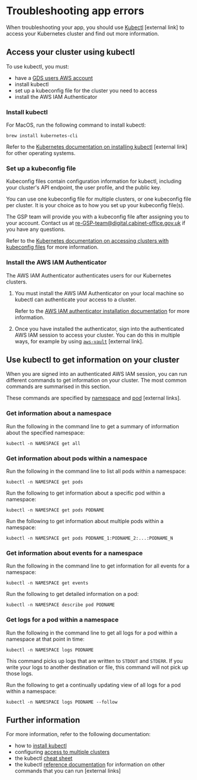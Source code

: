 # Troubleshooting app errors

When troubleshooting your app, you should use [Kubectl](https://kubernetes.io/docs/reference/kubectl/kubectl/) [external link] to access your Kubernetes cluster and find out more information.

## Access your cluster using kubectl

To use kubectl, you must:

- have a [GDS users AWS account](https://reliability-engineering.cloudapps.digital/iaas.html#amazon-web-services-aws)
- install kubectl
- set up a kubeconfig file for the cluster you need to access
- install the AWS IAM Authenticator

### Install kubectl

For MacOS, run the following command to install kubectl:

```
brew install kubernetes-cli
```

Refer to the [Kubernetes documentation on installing kubectl](https://kubernetes.io/docs/tasks/tools/install-kubectl/) [external link] for other operating systems.

### Set up a kubeconfig file

Kubeconfig files contain configuration information for kubectl, including your cluster's API endpoint, the user profile, and the public key.

You can use one kubeconfig file for multiple clusters, or one kubeconfig file per cluster. It is your choice as to how you set up your kubeconfig file(s).

The GSP team will provide you with a kubeconfig file after assigning you to your account. Contact us at [re-GSP-team@digital.cabinet-office.gov.uk](mailto:re-GSP-team@digital.cabinet-office.gov.uk) if you have any questions.

Refer to the [Kubernetes documentation on accessing clusters with kubeconfig files](https://kubernetes.io/docs/concepts/configuration/organize-cluster-access-kubeconfig/) for more information.

### Install the AWS IAM Authenticator

The AWS IAM Authenticator authenticates users for our Kubernetes clusters.

1. You must install the AWS IAM Authenticator on your local machine so kubectl can authenticate your access to a cluster.

    Refer to the [AWS IAM authenticator installation documentation](https://docs.aws.amazon.com/eks/latest/userguide/install-aws-iam-authenticator.html) for more information.

1. Once you have installed the authenticator, sign into the authenticated AWS IAM session to access your cluster.  You can do this in multiple ways, for example by using [`aws-vault`](https://github.com/99designs/aws-vault) [external link].

## Use kubectl to get information on your cluster

When you are signed into an authenticated AWS IAM session, you can run different commands to get information on your cluster. The most common commands are summarised in this section.

These commands are specified by [namespace](https://kubernetes.io/docs/concepts/overview/working-with-objects/namespaces/) and [pod](https://kubernetes.io/docs/concepts/workloads/pods/pod/) [external links].

### Get information about a namespace

Run the following in the command line to get a summary of information about the specified namespace:

```
kubectl -n NAMESPACE get all
```

### Get information about pods within a namespace

Run the following in the command line to list all pods within a namespace:

```
kubectl -n NAMESPACE get pods
```

Run the following to get information about a specific pod within a namespace:

```
kubectl -n NAMESPACE get pods PODNAME
```

Run the following to get information about multiple pods within a namespace:

```
kubectl -n NAMESPACE get pods PODNAME_1:PODNAME_2:...:PODNAME_N
```

### Get information about events for a namespace

Run the following in the command line to get information for all events for a namespace:

```
kubectl -n NAMESPACE get events
```

Run the following to get detailed information on a pod:

```
kubectl -n NAMESPACE describe pod PODNAME
```

### Get logs for a pod within a namespace

Run the following in the command line to get all logs for a pod within a namespace at that point in time:

```
kubectl -n NAMESPACE logs PODNAME
```

This command picks up logs that are written to `STDOUT` and `STDERR`. If you write your logs to another destination or file, this command will not pick up those logs.

Run the following to get a continually updating view of all logs for a pod within a namespace:

```
kubectl -n NAMESPACE logs PODNAME --follow
```

## Further information

For more information, refer to the following documentation:

- how to [install kubectl](https://kubernetes.io/docs/tasks/tools/install-kubectl/)
- configuring [access to multiple clusters](https://kubernetes.io/docs/tasks/access-application-cluster/configure-access-multiple-clusters/)
- the kubectl [cheat sheet](https://kubernetes.io/docs/reference/kubectl/cheatsheet/)
- the kubectl [reference documentation](https://kubernetes.io/docs/reference/generated/kubectl/kubectl-commands)  for information on other commands that you can run [external links]
